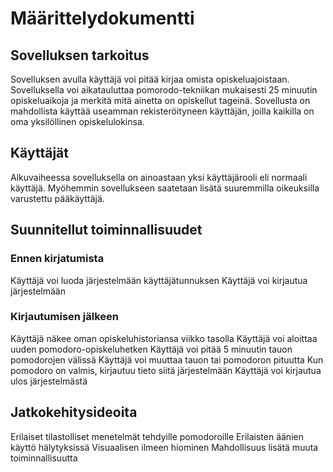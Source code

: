 # Määrittelydokumentti

## Sovelluksen tarkoitus

Sovelluksen avulla käyttäjä voi pitää kirjaa omista opiskeluajoistaan. Sovelluksella voi aikatauluttaa pomorodo-tekniikan mukaisesti
25 minuutin opiskeluaikoja ja merkitä mitä ainetta on opiskellut tageinä. Sovellusta on mahdollista käyttää useamman rekisteröityneen
käyttäjän, joilla kaikilla on oma yksilöllinen opiskelulokinsa.

## Käyttäjät
Alkuvaiheessa sovelluksella on ainoastaan yksi käyttäjärooli eli normaali käyttäjä. Myöhemmin sovellukseen saatetaan lisätä suuremmilla oikeuksilla varustettu pääkäyttäjä.

## Suunnitellut toiminnallisuudet 

### Ennen kirjatumista
Käyttäjä voi luoda järjestelmään käyttäjätunnuksen
Käyttäjä voi kirjautua järjestelmään

### Kirjautumisen jälkeen
Käyttäjä näkee oman opiskeluhistoriansa viikko tasolla
Käyttäjä voi aloittaa uuden pomodoro-opiskeluhetken
Käyttäjä voi pitää 5 minuutin tauon pomodorojen välissä
Käyttäjä voi muuttaa tauon tai pomodoron pituutta
Kun pomodoro on valmis, kirjautuu tieto siitä järjestelmään
Käyttäjä voi kirjautua ulos järjestelmästä

## Jatkokehitysideoita

Erilaiset tilastolliset menetelmät tehdyille pomodoroille
Erilaisten äänien käyttö hälytyksissä
Visuaalisen ilmeen hiominen
Mahdollisuus lisätä muuta toiminnallisuutta

